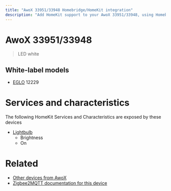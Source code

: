 ```yaml
---
title: "AwoX 33951/33948 Homebridge/HomeKit integration"
description: "Add HomeKit support to your AwoX 33951/33948, using Homebridge, Zigbee2MQTT and homebridge-z2m."
---
```

<!---
This file has been GENERATED using src/docgen/docgen.ts
DO NOT EDIT THIS FILE MANUALLY!
-->
# AwoX 33951/33948
> LED white


## White-label models
* [EGLO](../index.md#eglo) 12229

# Services and characteristics
The following HomeKit Services and Characteristics are exposed by
these devices

* [Lightbulb](../../light.md)
  * Brightness
  * On


# Related
* [Other devices from AwoX](../index.md#awox)
* [Zigbee2MQTT documentation for this device](https://www.zigbee2mqtt.io/devices/33951_33948.html)